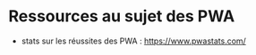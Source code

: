 Ressources au sujet des PWA
===========================

* stats sur les réussites des PWA : https://www.pwastats.com/
